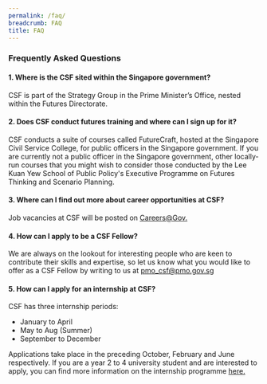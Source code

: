 ```yaml
---
permalink: /faq/
breadcrumb: FAQ
title: FAQ
---
```

### **Frequently Asked Questions**


#### **1. Where is the CSF sited within the Singapore government?** 

CSF is part of the Strategy Group in the Prime Minister’s Office, nested within the Futures Directorate. 

#### **2. Does CSF conduct futures training and where can I sign up for it?**

CSF conducts a suite of courses called FutureCraft, hosted at the Singapore Civil Service College, for public officers in the Singapore government. If you are currently not a public officer in the Singapore government, other locally-run courses that you might wish to consider those conducted by the Lee Kuan Yew School of Public Policy's Executive Programme on Futures Thinking and Scenario Planning.

#### **3. Where can I find out more about career opportunities at CSF?** 

Job vacancies at CSF will be posted on [Careers@Gov.](https://www.careers.gov.sg)

#### **4. How can I apply to be a CSF Fellow?**

We are always on the lookout for interesting people who are keen to contribute their skills and expertise, so let us know what you would like to offer as a CSF Fellow by writing to us at [pmo_csf@pmo.gov.sg](mailto:pmo_csf@pmo.gov.sg.) 

#### **5. How can I apply for an internship at CSF?**

CSF has three internship periods:

* January to April
* May to Aug (Summer)
* September to December

Applications take place in the preceding October, February and June respectively. If you are a year 2 to 4 university student and are interested to apply, you can find more information on the internship programme [here.](https://www.csf.gov.sg/internship-programme/)
